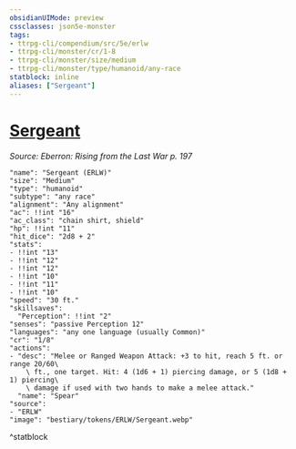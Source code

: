 ```yaml
---
obsidianUIMode: preview
cssclasses: json5e-monster
tags:
- ttrpg-cli/compendium/src/5e/erlw
- ttrpg-cli/monster/cr/1-8
- ttrpg-cli/monster/size/medium
- ttrpg-cli/monster/type/humanoid/any-race
statblock: inline
aliases: ["Sergeant"]
---
```

# [Sergeant](3-Compendium\CLI\bestiary\humanoid/sergeant-erlw.md)
*Source: Eberron: Rising from the Last War p. 197*  

```statblock
"name": "Sergeant (ERLW)"
"size": "Medium"
"type": "humanoid"
"subtype": "any race"
"alignment": "Any alignment"
"ac": !!int "16"
"ac_class": "chain shirt, shield"
"hp": !!int "11"
"hit_dice": "2d8 + 2"
"stats":
- !!int "13"
- !!int "12"
- !!int "12"
- !!int "10"
- !!int "11"
- !!int "10"
"speed": "30 ft."
"skillsaves":
  "Perception": !!int "2"
"senses": "passive Perception 12"
"languages": "any one language (usually Common)"
"cr": "1/8"
"actions":
- "desc": "Melee or Ranged Weapon Attack: +3 to hit, reach 5 ft. or range 20/60\
    \ ft., one target. Hit: 4 (1d6 + 1) piercing damage, or 5 (1d8 + 1) piercing\
    \ damage if used with two hands to make a melee attack."
  "name": "Spear"
"source":
- "ERLW"
"image": "bestiary/tokens/ERLW/Sergeant.webp"
```
^statblock